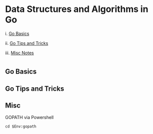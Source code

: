 # Data Structures and Algorithms in Go

i. [Go Basics](#go-basics)

ii. [Go Tips and Tricks](#go-tips-and-tricks)

iii. [Misc Notes](#misc)

#

## Go Basics


## Go Tips and Tricks


## Misc

GOPATH via Powershell

    cd $Env:gopath
